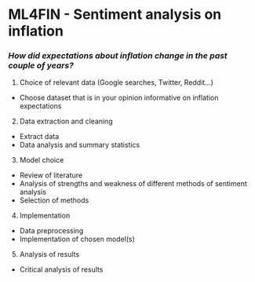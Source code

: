 # ML4FIN - Sentiment analysis on inflation
### *How did expectations about inflation change in the past couple of years?*
1. Choice of relevant data (Google searches, Twitter, Reddit…)
  - Choose dataset that is in your opinion informative on inflation expectations
2. Data extraction and cleaning
  - Extract data
  - Data analysis and summary statistics
3. Model choice
  - Review of literature
  - Analysis of strengths and weakness of different methods of sentiment
analysis
  - Selection of methods
4. Implementation
  - Data preprocessing
  - Implementation of chosen model(s)
5. Analysis of results
  - Critical analysis of results
